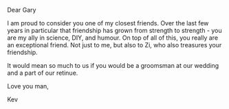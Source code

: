 Dear Gary

I am proud to consider you one of my closest friends. Over the last few years in particular that friendship has grown from strength to strength - you are my ally in science, DIY, and humour. On top of all of this, you really are an exceptional friend. Not just to me, but also to Zi, who also treasures your friendship.

It would mean so much to us if you would be a groomsman at our wedding and a part of our retinue.

Love you man,

Kev
